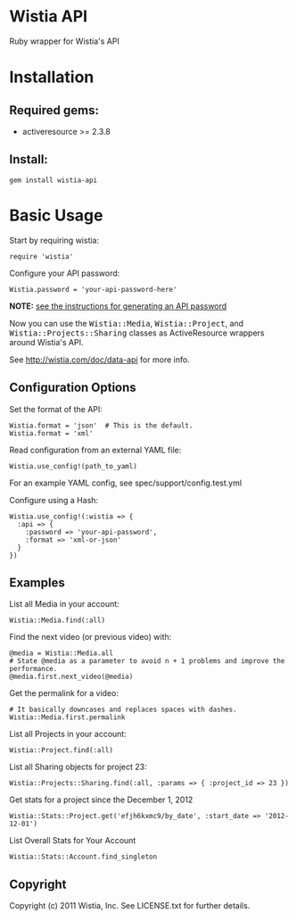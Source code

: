 Wistia API
==========

Ruby wrapper for Wistia's API

# Installation

## Required gems:

* activeresource >= 2.3.8

## Install:

    gem install wistia-api

# Basic Usage

Start by requiring wistia:

    require 'wistia'

Configure your API password:

    Wistia.password = 'your-api-password-here'

**NOTE:** [see the instructions for generating an API password](http://wistia.com/doc/data-api#getting_started)

Now you can use the <tt>Wistia::Media</tt>, <tt>Wistia::Project</tt>, and <tt>Wistia::Projects::Sharing</tt> classes as ActiveResource wrappers around Wistia's API.

See http://wistia.com/doc/data-api for more info.

Configuration Options
---------------------

Set the format of the API:

    Wistia.format = 'json'  # This is the default.
    Wistia.format = 'xml'

Read configuration from an external YAML file:

    Wistia.use_config!(path_to_yaml)

For an example YAML config, see spec/support/config.test.yml

Configure using a Hash:

    Wistia.use_config!(:wistia => {
      :api => {
        :password => 'your-api-password',
        :format => 'xml-or-json'
      }
    })

Examples
--------

List all Media in your account:

    Wistia::Media.find(:all)

Find the next video (or previous video) with:

    @media = Wistia::Media.all
    # State @media as a parameter to avoid n + 1 problems and improve the performance.
    @media.first.next_video(@media)

Get the permalink for a video:

    # It basically downcases and replaces spaces with dashes.
    Wistia::Media.first.permalink

List all Projects in your account:

    Wistia::Project.find(:all)

List all Sharing objects for project 23:

    Wistia::Projects::Sharing.find(:all, :params => { :project_id => 23 })

Get stats for a project since the December 1, 2012

    Wistia::Stats::Project.get('efjh6kxmc9/by_date', :start_date => '2012-12-01')

List Overall Stats for Your Account

    Wistia::Stats::Account.find_singleton

Copyright
---------

Copyright (c) 2011 Wistia, Inc. See LICENSE.txt for
further details.
